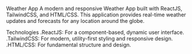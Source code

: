 Weather App
A modern and responsive Weather App built with ReactJS, TailwindCSS, and HTML/CSS. This application provides real-time weather updates and forecasts for any location around the globe.

Technologies
.ReactJS: For a component-based, dynamic user interface.
.TailwindCSS: For modern, utility-first styling and responsive design.
.HTML/CSS: For fundamental structure and design.
